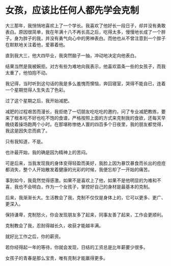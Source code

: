 # 女孩，应该比任何人都先学会克制

大三那年，我悄悄地喜欢上了一个学长。我喜欢了他好长一段日子，却并没有勇敢表白。原因很简单，我在年满十八不再长高之后，吃得太多，慢慢地长成了一个胖子。身为胖子的我，并没有勇气向心中的男神表白。而他也从不曾注意到一个胖子在默默地关注着他，爱慕着他。 

直到我大三，他大四毕业，我突然脑子一抽，冲动地决定向他表白。 

结果当然是我被婉拒。对方有些为难地向我表示，他喜欢苗条一些的女孩子，而我太重了，他怕抱不动。 

我记得，当时听到这句话的我是多么羞愧而懊恼，奔回寝室，哭得不能自已，连着一个星期觉得人生失去了色彩。 

过了这个星期之后，我开始减肥。 

减肥的过程艰苦而漫长，我拒绝了一切朋友吃吃吃的邀约，问了专业减肥教练，要来了根本吃不好也吃不饱的食谱，严格按照上面的方式来克制我的食欲，还每天早晚绕着操场跑两个小时。在那堪称惨绝人寰的四百多个日夜里，我的朋友都觉得，我这是因失恋而疯了。 

只有我知道，不是。 

也许最开始，我的确是因为精神上的苦闷。 

可是后来，当我发现我的身体变得轻盈而美好，我脸上因为暴饮暴食而长出的痘痘都消失，整个人开始散发着健康的光彩的时候，我便忘却了一开始的痛苦。 

事到如今，我竟然觉得感激。如果不是喜欢上了他，如果不是他明显的为难和不喜，我也不会明白，作为一个女孩子，掌控好自己的身材是最基本的克制。 

后来，我渐渐长大。生活教会了我，克制不仅仅是身体上的，它可以更多、更广、更深入。 

保持谦卑，克制怒火，你会发现朋友多了起来，同事友善了起来，工作会更顺利。 

克制教会了我，忍耐得越长久，收获才能越丰满。 

就好比工作之后，你的薪资。 

若你经得起一年的等待，你就会发现，日结的工资总是比年薪要少很多。 

女孩子的青春是那么宝贵，唯有克制才能赢得更多。